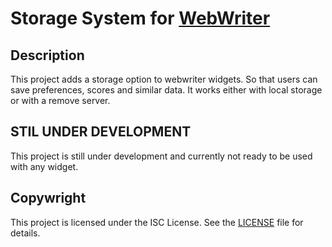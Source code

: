 # Storage System for [WebWriter](https://github.com/webwriter-app/webwriter)

## Description

This project adds a storage option to webwriter widgets. So that users can save preferences, scores and similar data. It works either with local storage or with a remove server.

## STIL UNDER DEVELOPMENT

This project is still under development and currently not ready to be used with any widget.

## Copywright

This project is licensed under the ISC License. See the [LICENSE](LICENSE) file for details.
